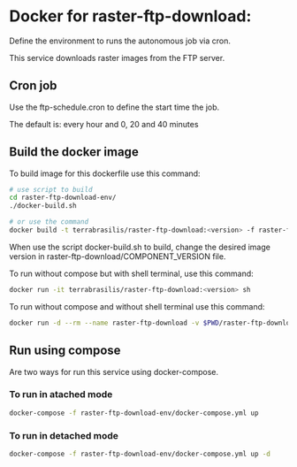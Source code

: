 # Docker for raster-ftp-download:

Define the environment to runs the autonomous job via cron.

This service downloads raster images from the FTP server.

## Cron job

Use the ftp-schedule.cron to define the start time the job.

The default is: every hour and 0, 20 and 40 minutes

## Build the docker image

To build image for this dockerfile use this command:

```bash
# use script to build
cd raster-ftp-download-env/
./docker-build.sh

# or use the command
docker build -t terrabrasilis/raster-ftp-download:<version> -f raster-ftp-download-env/Dockerfile .
```

When use the script docker-build.sh to build, change the desired image version in raster-ftp-download/COMPONENT_VERSION file.

To run without compose but with shell terminal, use this command:

```bash
docker run -it terrabrasilis/raster-ftp-download:<version> sh
```


To run without compose and without shell terminal use this command:

```bash
docker run -d --rm --name raster-ftp-download -v $PWD/raster-ftp-download/data:/usr/local/data terrabrasilis/raster-ftp-download:<version>
```

## Run using compose

Are two ways for run this service using docker-compose.

### To run in atached mode

```bash
docker-compose -f raster-ftp-download-env/docker-compose.yml up
```

### To run in detached mode

```bash
docker-compose -f raster-ftp-download-env/docker-compose.yml up -d
```